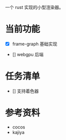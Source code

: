 一个 rust 实现的小型渲染器。

# 当前功能

- [x] frame-graph 基础实现
- [] webgpu 后端

# 任务清单
- [] 支持着色器

# 参考资料

- cocos
- kajiya

